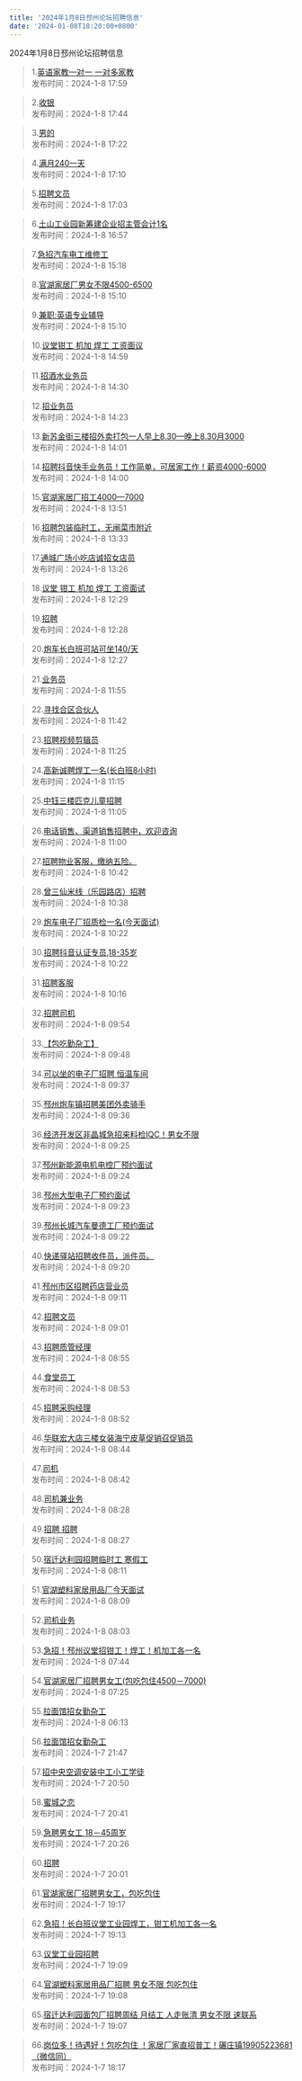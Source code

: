 ```yaml
---
title: '2024年1月8日邳州论坛招聘信息'
date: '2024-01-08T18:20:00+0800'
---
```

2024年1月8日邳州论坛招聘信息
<!--more-->
>1.[英语家教一对一 一对多家教](https://www.pzzc.net/forum.php?mod=viewthread&tid=10382186)<br>
>发布时间：2024-1-8 17:59

>2.[收银](https://www.pzzc.net/forum.php?mod=viewthread&tid=10382184)<br>
>发布时间：2024-1-8 17:44

>3.[男的](https://www.pzzc.net/forum.php?mod=viewthread&tid=10382181)<br>
>发布时间：2024-1-8 17:22

>4.[满月240一天](https://www.pzzc.net/forum.php?mod=viewthread&tid=10382178)<br>
>发布时间：2024-1-8 17:10

>5.[招聘文员](https://www.pzzc.net/forum.php?mod=viewthread&tid=10382174)<br>
>发布时间：2024-1-8 17:03

>6.[土山工业园新筹建企业招主管会计1名](https://www.pzzc.net/forum.php?mod=viewthread&tid=10382172)<br>
>发布时间：2024-1-8 16:57

>7.[急招汽车电工维修工](https://www.pzzc.net/forum.php?mod=viewthread&tid=10382162)<br>
>发布时间：2024-1-8 15:18

>8.[官湖家居厂男女不限4500-6500](https://www.pzzc.net/forum.php?mod=viewthread&tid=10382159)<br>
>发布时间：2024-1-8 15:10

>9.[兼职:英语专业辅导](https://www.pzzc.net/forum.php?mod=viewthread&tid=10382158)<br>
>发布时间：2024-1-8 15:10

>10.[议堂钳工  机加  焊工  工资面议](https://www.pzzc.net/forum.php?mod=viewthread&tid=10382154)<br>
>发布时间：2024-1-8 14:59

>11.[招酒水业务员](https://www.pzzc.net/forum.php?mod=viewthread&tid=10382147)<br>
>发布时间：2024-1-8 14:30

>12.[招业务员](https://www.pzzc.net/forum.php?mod=viewthread&tid=10382143)<br>
>发布时间：2024-1-8 14:23

>13.[新苏金街三楼招外卖打包一人早上8.30—晚上8.30月3000](https://www.pzzc.net/forum.php?mod=viewthread&tid=10382141)<br>
>发布时间：2024-1-8 14:01

>14.[招聘抖音快手业务员！工作简单，可居家工作！薪资4000-6000](https://www.pzzc.net/forum.php?mod=viewthread&tid=10382140)<br>
>发布时间：2024-1-8 14:00

>15.[官湖家居厂招工4000—7000](https://www.pzzc.net/forum.php?mod=viewthread&tid=10382138)<br>
>发布时间：2024-1-8 13:51

>16.[招聘包装临时工，无闸菜市附近](https://www.pzzc.net/forum.php?mod=viewthread&tid=10382136)<br>
>发布时间：2024-1-8 13:33

>17.[通城广场小吃店诚招女店员](https://www.pzzc.net/forum.php?mod=viewthread&tid=10382134)<br>
>发布时间：2024-1-8 13:26

>18.[议堂 钳工 机加 焊工 工资面试](https://www.pzzc.net/forum.php?mod=viewthread&tid=10382127)<br>
>发布时间：2024-1-8 12:29

>19.[招聘](https://www.pzzc.net/forum.php?mod=viewthread&tid=10382126)<br>
>发布时间：2024-1-8 12:28

>20.[炮车长白班可站可坐140/天](https://www.pzzc.net/forum.php?mod=viewthread&tid=10382125)<br>
>发布时间：2024-1-8 12:27

>21.[业务员](https://www.pzzc.net/forum.php?mod=viewthread&tid=10382119)<br>
>发布时间：2024-1-8 11:55

>22.[寻找合区合伙人](https://www.pzzc.net/forum.php?mod=viewthread&tid=10382111)<br>
>发布时间：2024-1-8 11:42

>23.[招聘视频剪辑员](https://www.pzzc.net/forum.php?mod=viewthread&tid=10382107)<br>
>发布时间：2024-1-8 11:25

>24.[高新诚聘焊工一名(长白班8小时)](https://www.pzzc.net/forum.php?mod=viewthread&tid=10382105)<br>
>发布时间：2024-1-8 11:15

>25.[中钰三楼匹克儿童招聘](https://www.pzzc.net/forum.php?mod=viewthread&tid=10382101)<br>
>发布时间：2024-1-8 11:05

>26.[电话销售、渠道销售招聘中，欢迎咨询](https://www.pzzc.net/forum.php?mod=viewthread&tid=10382100)<br>
>发布时间：2024-1-8 11:00

>27.[招聘物业客服，缴纳五险。](https://www.pzzc.net/forum.php?mod=viewthread&tid=10382089)<br>
>发布时间：2024-1-8 10:42

>28.[曾三仙米线（乐园路店）招聘](https://www.pzzc.net/forum.php?mod=viewthread&tid=10382086)<br>
>发布时间：2024-1-8 10:38

>29.[炮车电子厂招质检一名(今天面试)](https://www.pzzc.net/forum.php?mod=viewthread&tid=10382083)<br>
>发布时间：2024-1-8 10:22

>30.[招聘抖音认证专员,18-35岁](https://www.pzzc.net/forum.php?mod=viewthread&tid=10382082)<br>
>发布时间：2024-1-8 10:22

>31.[招聘客服](https://www.pzzc.net/forum.php?mod=viewthread&tid=10382079)<br>
>发布时间：2024-1-8 10:16

>32.[招聘司机](https://www.pzzc.net/forum.php?mod=viewthread&tid=10382068)<br>
>发布时间：2024-1-8 09:54

>33.[【包吃勤杂工】](https://www.pzzc.net/forum.php?mod=viewthread&tid=10382066)<br>
>发布时间：2024-1-8 09:48

>34.[可以坐的电子厂招聘 恒温车间](https://www.pzzc.net/forum.php?mod=viewthread&tid=10382060)<br>
>发布时间：2024-1-8 09:37

>35.[邳州炮车镇招聘美团外卖骑手](https://www.pzzc.net/forum.php?mod=viewthread&tid=10382057)<br>
>发布时间：2024-1-8 09:36

>36.[经济开发区非晶城急招来料检IQC！男女不限](https://www.pzzc.net/forum.php?mod=viewthread&tid=10382050)<br>
>发布时间：2024-1-8 09:25

>37.[邳州新能源电机电控厂预约面试](https://www.pzzc.net/forum.php?mod=viewthread&tid=10382049)<br>
>发布时间：2024-1-8 09:24

>38.[邳州大型电子厂预约面试](https://www.pzzc.net/forum.php?mod=viewthread&tid=10382048)<br>
>发布时间：2024-1-8 09:23

>39.[邳州长城汽车曼德工厂预约面试](https://www.pzzc.net/forum.php?mod=viewthread&tid=10382047)<br>
>发布时间：2024-1-8 09:22

>40.[快递驿站招聘收件员，派件员。](https://www.pzzc.net/forum.php?mod=viewthread&tid=10382046)<br>
>发布时间：2024-1-8 09:20

>41.[邳州市区招聘药店营业员](https://www.pzzc.net/forum.php?mod=viewthread&tid=10382043)<br>
>发布时间：2024-1-8 09:11

>42.[招聘文员](https://www.pzzc.net/forum.php?mod=viewthread&tid=10382039)<br>
>发布时间：2024-1-8 09:01

>43.[招聘质管经理](https://www.pzzc.net/forum.php?mod=viewthread&tid=10382037)<br>
>发布时间：2024-1-8 08:55

>44.[食堂员工](https://www.pzzc.net/forum.php?mod=viewthread&tid=10382036)<br>
>发布时间：2024-1-8 08:53

>45.[招聘采购经理](https://www.pzzc.net/forum.php?mod=viewthread&tid=10382034)<br>
>发布时间：2024-1-8 08:52

>46.[华联宏大店三楼女装海宁皮草促销召促销员](https://www.pzzc.net/forum.php?mod=viewthread&tid=10382031)<br>
>发布时间：2024-1-8 08:44

>47.[司机](https://www.pzzc.net/forum.php?mod=viewthread&tid=10382030)<br>
>发布时间：2024-1-8 08:42

>48.[司机兼业务](https://www.pzzc.net/forum.php?mod=viewthread&tid=10382027)<br>
>发布时间：2024-1-8 08:28

>49.[招聘 招聘](https://www.pzzc.net/forum.php?mod=viewthread&tid=10382025)<br>
>发布时间：2024-1-8 08:27

>50.[宿迁达利园招聘临时工 寒假工](https://www.pzzc.net/forum.php?mod=viewthread&tid=10382019)<br>
>发布时间：2024-1-8 08:11

>51.[官湖塑料家居用品厂今天面试](https://www.pzzc.net/forum.php?mod=viewthread&tid=10382018)<br>
>发布时间：2024-1-8 08:09

>52.[司机业务](https://www.pzzc.net/forum.php?mod=viewthread&tid=10382015)<br>
>发布时间：2024-1-8 08:03

>53.[急招！邳州议堂招钳工！焊工！机加工各一名](https://www.pzzc.net/forum.php?mod=viewthread&tid=10382012)<br>
>发布时间：2024-1-8 07:44

>54.[官湖家居厂招聘男女工(包吃包住4500－7000)](https://www.pzzc.net/forum.php?mod=viewthread&tid=10382010)<br>
>发布时间：2024-1-8 07:25

>55.[拉面馆招女勤杂工](https://www.pzzc.net/forum.php?mod=viewthread&tid=10382004)<br>
>发布时间：2024-1-8 06:13

>56.[拉面馆招女勤杂工](https://www.pzzc.net/forum.php?mod=viewthread&tid=10381972)<br>
>发布时间：2024-1-7 21:47

>57.[招中央空调安装中工小工学徒](https://www.pzzc.net/forum.php?mod=viewthread&tid=10381961)<br>
>发布时间：2024-1-7 20:50

>58.[蜜城之恋](https://www.pzzc.net/forum.php?mod=viewthread&tid=10381950)<br>
>发布时间：2024-1-7 20:41

>59.[急聘男女工
18－45周岁](https://www.pzzc.net/forum.php?mod=viewthread&tid=10381947)<br>
>发布时间：2024-1-7 20:26

>60.[招聘](https://www.pzzc.net/forum.php?mod=viewthread&tid=10381939)<br>
>发布时间：2024-1-7 20:01

>61.[官湖家居厂招聘男女工，包吃包住](https://www.pzzc.net/forum.php?mod=viewthread&tid=10381932)<br>
>发布时间：2024-1-7 19:17

>62.[急招！长白班议堂工业园焊工，钳工机加工各一名](https://www.pzzc.net/forum.php?mod=viewthread&tid=10381930)<br>
>发布时间：2024-1-7 19:13

>63.[议堂工业园招聘](https://www.pzzc.net/forum.php?mod=viewthread&tid=10381927)<br>
>发布时间：2024-1-7 19:09

>64.[官湖塑料家居用品厂招聘 男女不限 包吃包住](https://www.pzzc.net/forum.php?mod=viewthread&tid=10381926)<br>
>发布时间：2024-1-7 19:08

>65.[宿迁达利园面包厂招聘周结 月结工 人走账清 男女不限 速联系](https://www.pzzc.net/forum.php?mod=viewthread&tid=10381925)<br>
>发布时间：2024-1-7 19:07

>66.[岗位多！待遇好！包吃包住 ！家居厂家直招普工！碾庄镇19905223681 （微信同）](https://www.pzzc.net/forum.php?mod=viewthread&tid=10381919)<br>
>发布时间：2024-1-7 18:17

